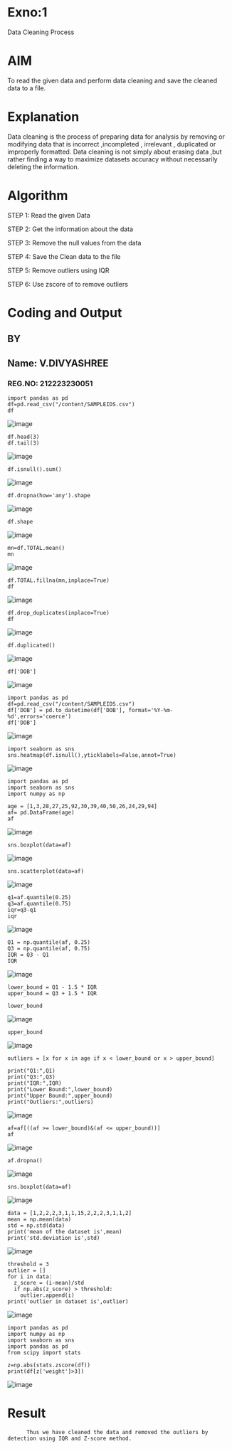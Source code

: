 # Exno:1
Data Cleaning Process

# AIM
To read the given data and perform data cleaning and save the cleaned data to a file.

# Explanation
Data cleaning is the process of preparing data for analysis by removing or modifying data that is incorrect ,incompleted , irrelevant , duplicated or improperly formatted. Data cleaning is not simply about erasing data ,but rather finding a way to maximize datasets accuracy without necessarily deleting the information.

# Algorithm
STEP 1: Read the given Data

STEP 2: Get the information about the data

STEP 3: Remove the null values from the data

STEP 4: Save the Clean data to the file

STEP 5: Remove outliers using IQR

STEP 6: Use zscore of to remove outliers

# Coding and Output
## BY 
## Name: V.DIVYASHREE
### REG.NO: 212223230051
```
import pandas as pd
df=pd.read_csv("/content/SAMPLEIDS.csv")
df
```
![image](https://github.com/user-attachments/assets/6a354be4-f1ea-4c63-8c19-ca085399f578)

```
df.head(3)
df.tail(3)
```
![image](https://github.com/user-attachments/assets/89411b5e-ecdd-4a06-8364-daf43f3b8321)
```
df.isnull().sum()
```
![image](https://github.com/user-attachments/assets/ebf374ad-0163-4167-b543-8277640cb9f0)
```
df.dropna(how='any').shape
```
![image](https://github.com/user-attachments/assets/87ac8c29-36aa-4503-bde9-63b5cc2a977b)
```
df.shape
```
![image](https://github.com/user-attachments/assets/724bb44e-104c-43cc-8946-9db755612cb9)
```
mn=df.TOTAL.mean()
mn
```
![image](https://github.com/user-attachments/assets/2e65d9d5-f0a9-4d4e-98f0-c6dde9a1701f)
```
df.TOTAL.fillna(mn,inplace=True)
df
```
![image](https://github.com/user-attachments/assets/f46dcc52-02d3-40f7-9776-37fdfd358b06)
```
df.drop_duplicates(inplace=True)
df
```
![image](https://github.com/user-attachments/assets/b91e8e84-f187-4e9b-80ca-4d6c19c06405)
```
df.duplicated()
```
![image](https://github.com/user-attachments/assets/417ce399-d51c-4543-aea5-3d174ded32b2)

```
df['DOB']
```
![image](https://github.com/user-attachments/assets/8b446378-7271-43e4-a4b4-4c19e7cae53b)
```
import pandas as pd
df=pd.read_csv("/content/SAMPLEIDS.csv")
df['DOB'] = pd.to_datetime(df['DOB'], format='%Y-%m-%d',errors='coerce')
df['DOB']
```
![image](https://github.com/user-attachments/assets/74ab2aa4-672f-4703-a8da-610b6b56fcbc)
```
import seaborn as sns
sns.heatmap(df.isnull(),yticklabels=False,annot=True)
```
![image](https://github.com/user-attachments/assets/94f63fd8-0abb-4134-8958-a22fb1906cf6)
```
import pandas as pd
import seaborn as sns
import numpy as np
```
```
age = [1,3,28,27,25,92,30,39,40,50,26,24,29,94]
af= pd.DataFrame(age)
af
```
![image](https://github.com/user-attachments/assets/f6a5d357-f2c2-4901-9ffc-fc75ab17dc66)
```
sns.boxplot(data=af)
```
![image](https://github.com/user-attachments/assets/545d965b-e7e9-4e0c-85ff-d898b661145a)
```
sns.scatterplot(data=af)
```
![image](https://github.com/user-attachments/assets/7d8d6c86-c6c9-4016-8893-7dd409cd3ae6)
```
q1=af.quantile(0.25)
q3=af.quantile(0.75)
iqr=q3-q1
iqr
```
![image](https://github.com/user-attachments/assets/dbc7ffe7-90b3-4182-8bb7-a1c0df7765bf)
```
Q1 = np.quantile(af, 0.25)
Q3 = np.quantile(af, 0.75)
IQR = Q3 - Q1
IQR
```
![image](https://github.com/user-attachments/assets/c7832dd8-081a-468f-a7f5-843d8211c62f)

```
lower_bound = Q1 - 1.5 * IQR
upper_bound = Q3 + 1.5 * IQR
```
```
lower_bound
```
![image](https://github.com/user-attachments/assets/166179de-f586-4f42-bc17-5642741b0e33)
```
upper_bound
```
![image](https://github.com/user-attachments/assets/4a7514ab-c547-4353-bb89-386bee9fb035)
```
outliers = [x for x in age if x < lower_bound or x > upper_bound]
```
```
print("Q1:",Q1)
print("Q3:",Q3)
print("IQR:",IQR)
print("Lower Bound:",lower_bound)
print("Upper Bound:",upper_bound)
print("Outliers:",outliers)
```
![image](https://github.com/user-attachments/assets/2e4ca8dd-985a-4eaf-8d3c-9e89c0b73e32)
```
af=af[((af >= lower_bound)&(af <= upper_bound))]
af
```
![image](https://github.com/user-attachments/assets/467302d7-c18b-4a0a-86c5-90443ebe7bd0)
```
af.dropna()
```
![image](https://github.com/user-attachments/assets/d91e3c6c-1e31-461b-b953-55977176d6f4)
```
sns.boxplot(data=af)
```
![image](https://github.com/user-attachments/assets/89eae0f4-6d5f-42cd-98aa-4f7a82913c65)
```
data = [1,2,2,2,3,1,1,15,2,2,2,3,1,1,2]
mean = np.mean(data)
std = np.std(data)
print('mean of the dataset is',mean)
print('std.deviation is',std)
```
![image](https://github.com/user-attachments/assets/abf17827-1fc9-4e45-bf54-b90beda5c8a9)

```
threshold = 3
outlier = []
for i in data:
  z_score = (i-mean)/std
  if np.abs(z_score) > threshold:
    outlier.append(i)
print('outlier in dataset is',outlier)
```
![image](https://github.com/user-attachments/assets/9ea52dc4-8173-435e-8a9b-345d8cdedebd)
```
import pandas as pd
import numpy as np
import seaborn as sns
import pandas as pd
from scipy import stats
```
```
z=np.abs(stats.zscore(df))
print(df[z['weight']>3])
```
![image](https://github.com/user-attachments/assets/6612b79c-fc0f-4342-b5ca-31cf3e07f3b6)




# Result
          Thus we have cleaned the data and removed the outliers by detection using IQR and Z-score method.
